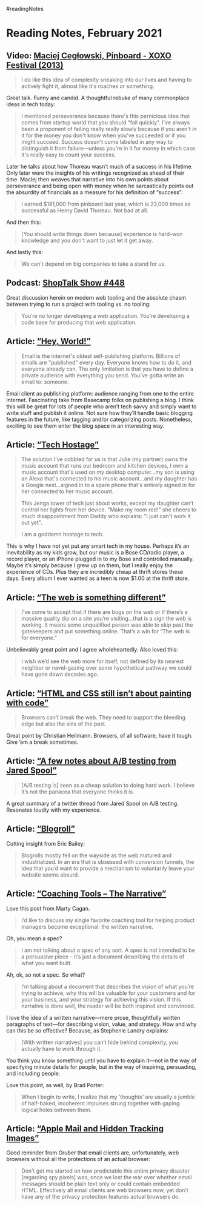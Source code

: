 #readingNotes

# Reading Notes, February 2021

## Video: [Maciej Cegłowski, Pinboard - XOXO Festival (2013)](https://www.youtube.com/watch?v=eky5uKILXtM&feature=youtu.be)

> I do like this idea of complexity sneaking into our lives and having to actively fight it, almost like it's roaches or something.

Great talk. Funny and candid. A thoughtful rebuke of many commonplace ideas in tech today:

> I mentioned perseverance because there's this pernicious idea that comes from startup world that you should "fail quickly". I've always been a proponent of failing really really slowly because if you aren't in it for the money you don't know when you've succeeded or if you might succeed. Success doesn't come labeled in any way to distinguish it from failure—unless you're in it for money in which case it's really easy to count your success. 

Later he talks about how Thoreau wasn’t much of a success in his lifetime. Only later were the insights of his writings recognized as ahead of their time. Maciej then weaves that narrative into his own points about perseverance and being open with money when he sarcastically points out the absurdity of financials as a measure for his definition of “success”:

> I earned $181,000 from pinboard last year, which is 23,000 times as successful as Henry David Thoreau. Not bad at all.

And then this:

> [You should write things down because] experience is hard-won knowledge and you don't want to just let it get away. 

And lastly this:

> We can't depend on big companies to take a stand for us. 

## Podcast: [ShopTalk Show #448](https://shoptalkshow.com/448/)

Great discussion herein on modern web tooling and the absolute chasm between trying to run a project with tooling vs. no tooling:

> You’re no longer developing a web application. You’re developing a code base for producing that web application. 

## Article: [“Hey, World!”](https://world.hey.com/jason/hey-world-b02a6f2e)

> Email is the internet's oldest self-publishing platform. Billions of emails are "published" every day. Everyone knows how to do it, and everyone already can. The only limitation is that you have to define a private audience with everything you send. You've gotta write an email to: someone.

Email client as publishing platform: audience ranging from one to the entire internet. Fascinating take from Basecamp folks on publishing a blog. I think this will be great for lots of people who aren’t tech savvy and simply want to write stuff and publish it online. Not sure how they’ll handle basic blogging features in the future, like tagging and/or categorizing posts. Nonetheless, exciting to see them enter the blog space in an interesting way.

## Article: [“Tech Hostage”](https://remysharp.com/2021/02/08/tech-hostage)

> The solution I've cobbled for us is that Julie (my partner) owns the music account that runs our bedroom and kitchen devices, I own a music account that's used on my desktop computer...my son is using an Alexa that's connected to his music account...and my daughter has a Google nest...signed in to a spare phone that's entirely signed in for her connected to her music account. 
> 
> This Jenga tower of tech just about works, except my daughter can't control her lights from her device. "Make my room red!" she cheers to much disappointment from Daddy who explains: "I just can't work it out yet".
>
> I am a goddamn hostage to tech.

This is why I have not yet put any smart tech in my house. Perhaps it’s an inevitability as my kids grow, but our music is a Bose CD/radio player, a record player, or an iPhone plugged in to my Bose and controlled manually. Maybe it’s simply because I grew up on them, but I really enjoy the experience of CDs. Plus they are incredibly cheap at thrift stores these days. Every album I ever wanted as a teen is now $1.00 at the thrift store. 

## Article: [“The web is something different”](https://daverupert.com/2021/02/the-web-is-something-different/)

> I’ve come to accept that if there are bugs on the web or if there’s a massive quality dip on a site you’re visiting…that is a sign the web is working. It means some unqualified person was able to skip past the gatekeepers and put something online. That’s a win for “The web is for everyone.”

Unbelievably great point and I agree wholeheartedly. Also loved this:

> I wish we’d see the web more for itself, not defined by its nearest neighbor or navel-gazing over some hypothetical pathway we could have gone down decades ago.

## Article: [“HTML and CSS still isn’t about painting with code”](https://christianheilmann.com/2021/01/21/teaching-html-and-css/)

> Browsers can’t break the web. They need to support the bleeding edge but also the sins of the past.

Great point by Christian Heilmann. Browsers, of all software, have it tough. Give ’em a break sometimes.

## Article: [“A few notes about A/B testing from Jared Spool”](https://adamsilver.io/blog/ab-testing-notes-from-jared-spool/)

> [A/B testing is] seen as a cheap solution to doing hard work. I believe it’s not the panacea that everyone thinks it is.

A great summary of a twitter thread from Jared Spool on A/B testing. Resonates loudly with my experience. 

## Article: [“Blogroll”](https://ericwbailey.design/writing/blogroll/)

Cutting insight from Eric Bailey:

> Blogrolls mostly fell on the wayside as the web matured and industrialized. In an era that is obsessed with conversion funnels, the idea that you’d want to provide a mechanism to voluntarily leave your website seems absurd. 

## Article: [“Coaching Tools – The Narrative”](https://svpg.com/coaching-tools-the-narrative/)

Love this post from Marty Cagan.

> I’d like to discuss my single favorite coaching tool for helping product managers become exceptional: the written narrative.

Oh, you mean a spec?

>  I am not talking about a spec of any sort.  A spec is not intended to be a persuasive piece – it’s just a document describing the details of what you want built.

Ah, ok, so not a spec. So what?

> I’m talking about a document that describes the vision of what you’re trying to achieve, why this will be valuable for your customers and for your business, and your strategy for achieving this vision.  If this narrative is done well, the reader will be both inspired and convinced.

I love the idea of a written narrative—mere prose, thoughtfully written paragraphs of text—for describing vision, value, and strategy. How and why can this be so effective? Because, as Stephenie Landry explains:

> [With written narratives] you can’t hide behind complexity, you actually have to work through it.

You think you know something until you have to explain it—not in the way of specifying minute details for people, but in the way of inspiring, persuading, and including people.

Love this point, as well, by Brad Porter:

> When I begin to write, I realize that my ‘thoughts’ are usually a jumble of half-baked, incoherent impulses strung together with gaping logical holes between them.

## Article: [“Apple Mail and Hidden Tracking Images”](https://daringfireball.net/2021/02/apple_mail_and_hidden_tracking_images)

Good reminder from Gruber that email clients are, unfortunately, web browsers without all the protections of an actual browser:

>  Don’t get me started on how predictable this entire privacy disaster [regarding spy pixels] was, once we lost the war over whether email messages should be plain text only or could contain embedded HTML. Effectively all email clients are web browsers now, yet don’t have any of the privacy protection features actual browsers do.
